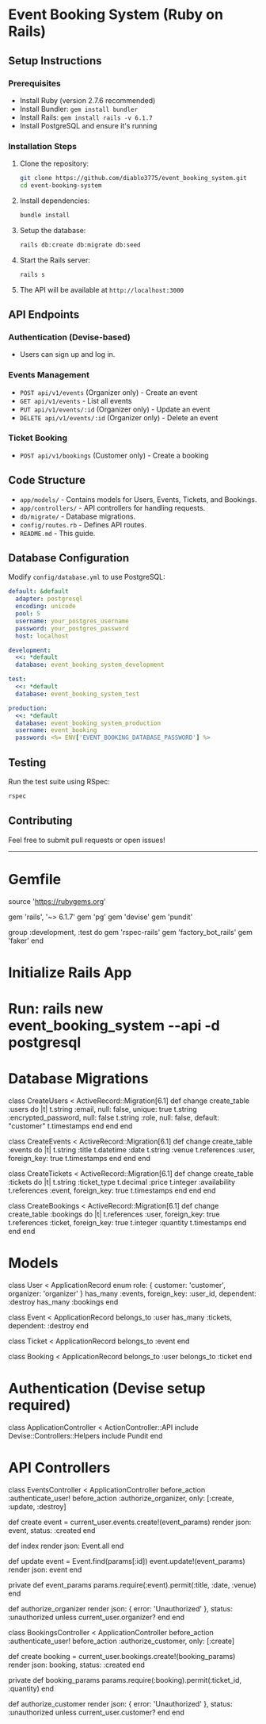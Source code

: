 # Event Booking System (Ruby on Rails)

## Setup Instructions

### Prerequisites
- Install Ruby (version 2.7.6 recommended)
- Install Bundler: `gem install bundler`
- Install Rails: `gem install rails -v 6.1.7`
- Install PostgreSQL and ensure it's running

### Installation Steps
1. Clone the repository:
   ```sh
   git clone https://github.com/diablo3775/event_booking_system.git
   cd event-booking-system
   ```
2. Install dependencies:
   ```sh
   bundle install
   ```
3. Setup the database:
   ```sh
   rails db:create db:migrate db:seed
   ```
4. Start the Rails server:
   ```sh
   rails s
   ```
5. The API will be available at `http://localhost:3000`

## API Endpoints

### Authentication (Devise-based)
- Users can sign up and log in.

### Events Management
- `POST api/v1/events` (Organizer only) - Create an event
- `GET api/v1/events` - List all events
- `PUT api/v1/events/:id` (Organizer only) - Update an event
- `DELETE api/v1/events/:id` (Organizer only) - Delete an event

### Ticket Booking
- `POST api/v1/bookings` (Customer only) - Create a booking

## Code Structure

- `app/models/` - Contains models for Users, Events, Tickets, and Bookings.
- `app/controllers/` - API controllers for handling requests.
- `db/migrate/` - Database migrations.
- `config/routes.rb` - Defines API routes.
- `README.md` - This guide.

## Database Configuration

Modify `config/database.yml` to use PostgreSQL:
```yml
default: &default
  adapter: postgresql
  encoding: unicode
  pool: 5
  username: your_postgres_username
  password: your_postgres_password
  host: localhost

development:
  <<: *default
  database: event_booking_system_development

test:
  <<: *default
  database: event_booking_system_test

production:
  <<: *default
  database: event_booking_system_production
  username: event_booking
  password: <%= ENV['EVENT_BOOKING_DATABASE_PASSWORD'] %>
```

## Testing
Run the test suite using RSpec:
```sh
rspec
```

## Contributing
Feel free to submit pull requests or open issues!

---

# Gemfile
source 'https://rubygems.org'

gem 'rails', '~> 6.1.7'
gem 'pg'
gem 'devise'
gem 'pundit'

group :development, :test do
  gem 'rspec-rails'
  gem 'factory_bot_rails'
  gem 'faker'
end

# Initialize Rails App
# Run: rails new event_booking_system --api -d postgresql

# Database Migrations
class CreateUsers < ActiveRecord::Migration[6.1]
  def change
    create_table :users do |t|
      t.string :email, null: false, unique: true
      t.string :encrypted_password, null: false
      t.string :role, null: false, default: "customer"
      t.timestamps
    end
  end
end

class CreateEvents < ActiveRecord::Migration[6.1]
  def change
    create_table :events do |t|
      t.string :title
      t.datetime :date
      t.string :venue
      t.references :user, foreign_key: true
      t.timestamps
    end
  end
end

class CreateTickets < ActiveRecord::Migration[6.1]
  def change
    create_table :tickets do |t|
      t.string :ticket_type
      t.decimal :price
      t.integer :availability
      t.references :event, foreign_key: true
      t.timestamps
    end
  end
end

class CreateBookings < ActiveRecord::Migration[6.1]
  def change
    create_table :bookings do |t|
      t.references :user, foreign_key: true
      t.references :ticket, foreign_key: true
      t.integer :quantity
      t.timestamps
    end
  end
end

# Models
class User < ApplicationRecord
  enum role: { customer: 'customer', organizer: 'organizer' }
  has_many :events, foreign_key: :user_id, dependent: :destroy
  has_many :bookings
end

class Event < ApplicationRecord
  belongs_to :user
  has_many :tickets, dependent: :destroy
end

class Ticket < ApplicationRecord
  belongs_to :event
end

class Booking < ApplicationRecord
  belongs_to :user
  belongs_to :ticket
end

# Authentication (Devise setup required)
class ApplicationController < ActionController::API
  include Devise::Controllers::Helpers
  include Pundit
end

# API Controllers
class EventsController < ApplicationController
  before_action :authenticate_user!
  before_action :authorize_organizer, only: [:create, :update, :destroy]

  def create
    event = current_user.events.create!(event_params)
    render json: event, status: :created
  end

  def index
    render json: Event.all
  end

  def update
    event = Event.find(params[:id])
    event.update!(event_params)
    render json: event
  end

  private
  def event_params
    params.require(:event).permit(:title, :date, :venue)
  end
  
def authorize_organizer
    render json: { error: 'Unauthorized' }, status: :unauthorized unless current_user.organizer?
  end
end

class BookingsController < ApplicationController
  before_action :authenticate_user!
  before_action :authorize_customer, only: [:create]

  def create
    booking = current_user.bookings.create!(booking_params)
    render json: booking, status: :created
  end

  private
  def booking_params
    params.require(:booking).permit(:ticket_id, :quantity)
  end

  def authorize_customer
    render json: { error: 'Unauthorized' }, status: :unauthorized unless current_user.customer?
  end
end
